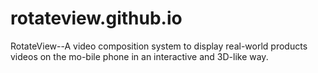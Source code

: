 # rotateview.github.io
RotateView--A video composition system to display real-world products videos on the mo-bile phone in an interactive and 3D-like way.

